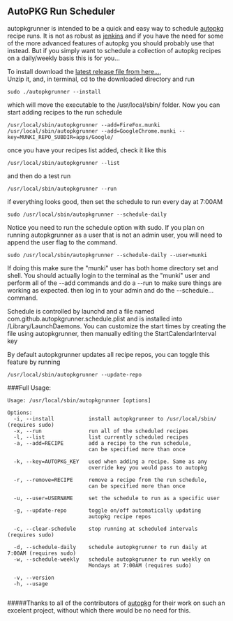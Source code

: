 ##  AutoPKG Run Scheduler

autopkgrunner is intended to be a quick and easy way to schedule [autopkg][autopkgio] recipe runs.  It is not as robust as [jenkins] and if you have the need for some of the more advanced features of autopkg you should probably use that instead.  But if you simply want to schedule a collection of autopkg recipes on a daily/weekly basis this is for you...  

To install download the [latest release file from here...](https://github.com/eahrold/autopkgrunner/releases),  
Unzip it, and, in terminal, cd to the downloaded directory and run

	sudo ./autopkgrunner --install
	
which will move the executable to the /usr/local/sbin/ folder.
Now you can start adding recipes to the run schedule

	/usr/local/sbin/autopkgrunner --add=FireFox.munki	
	/usr/local/sbin/autopkgrunner --add=GoogleChrome.munki --key=MUNKI_REPO_SUBDIR=apps/Google/

once you have your recipes list added, check it like this

	/usr/local/sbin/autopkgrunner --list
	
and then do a test run 

	/usr/local/sbin/autopkgrunner --run

if everything looks good, then set the schedule to run every day at 7:00AM

	sudo /usr/local/sbin/autopkgrunner --schedule-daily 

Notice you need to run the schedule option with sudo.  If you plan on running
autopkgrunner as a user that is not an admin user, you will need to append the user flag
to the command.

	sudo /usr/local/sbin/autopkgrunner --schedule-daily --user=munki
	
If doing this make sure the "munki" user has both home directory set and shell. 
You should actually login to the terminal as the "munki" user and perform all of
the --add commands and do a --run to make sure things are working as expected.
then log in to your admin and do the --schedule... command.

Schedule is controlled by launchd and a file named com.github.autopkgrunner.schedule.plist and is installed into /Library/LaunchDaemons.  You can customize the start times by creating the file using autopkgrunner, then manually editing the StartCalendarInterval key

By default autopkgrunner updates all recipe repos, you can toggle this feature by running

	/usr/local/sbin/autopkgrunner --update-repo
    

###Full Usage:
```
Usage: /usr/local/sbin/autopkgrunner [options]

Options:
  -i, --install           install autopkgrunner to /usr/local/sbin/ (requires sudo)
  -x, --run               run all of the scheduled recipes
  -l, --list              list currently scheduled recipes
  -a, --add=RECIPE        add a recipe to the run schedule, 
                          can be specified more than once
                          
  -k, --key=AUTOPKG_KEY   used when adding a recipe. Same as any 
                          override key you would pass to autopkg
                          
  -r, --remove=RECIPE     remove a recipe from the run schedule,
                          can be specified more than once
                          
  -u, --user=USERNAME     set the schedule to run as a specific user
  
  -g, --update-repo       toggle on/off automatically updating 
                          autopkg recipe repos
                          
  -c, --clear-schedule    stop running at scheduled intervals (requires sudo)

  -d, --schedule-daily    schedule autopkgrunner to run daily at 7:00AM (requires sudo)
  -w, --schedule-weekly   schedule autopkgrunner to run weekly on
                          Mondays at 7:00AM (requires sudo)
                          
  -v, --version 
  -h, --usage


```


  

#####Thanks to all of the contributors of [autopkg][autopkgcontrib] for their work on such an excelent project, without which there would be no need for this.

[autopkg]: https://github.com/autopkg/autopkg "Autpkg" 
[autopkgio]: http://autopkg.github.io/autopkg/ "AutoPKG IO"
[autopkgcontrib]:https://github.com/autopkg/autopkg/graphs/contributors
[jenkins]:http://jenkins-ci.org "Jenkins CI"
